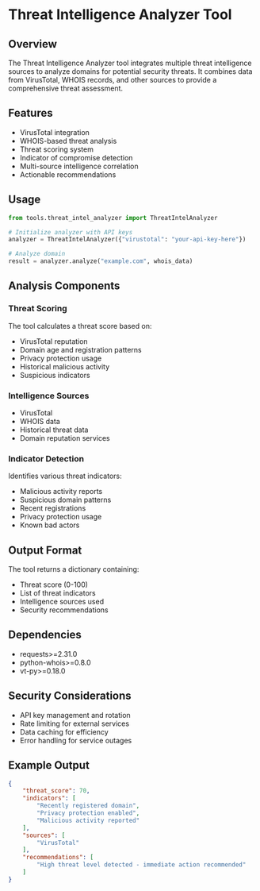 # Threat Intelligence Analyzer Tool

## Overview

The Threat Intelligence Analyzer tool integrates multiple threat intelligence sources to analyze domains for potential security threats. It combines data from VirusTotal, WHOIS records, and other sources to provide a comprehensive threat assessment.

## Features

- VirusTotal integration
- WHOIS-based threat analysis
- Threat scoring system
- Indicator of compromise detection
- Multi-source intelligence correlation
- Actionable recommendations

## Usage

```python
from tools.threat_intel_analyzer import ThreatIntelAnalyzer

# Initialize analyzer with API keys
analyzer = ThreatIntelAnalyzer({"virustotal": "your-api-key-here"})

# Analyze domain
result = analyzer.analyze("example.com", whois_data)
```

## Analysis Components

### Threat Scoring

The tool calculates a threat score based on:

- VirusTotal reputation
- Domain age and registration patterns
- Privacy protection usage
- Historical malicious activity
- Suspicious indicators

### Intelligence Sources

- VirusTotal
- WHOIS data
- Historical threat data
- Domain reputation services

### Indicator Detection

Identifies various threat indicators:

- Malicious activity reports
- Suspicious domain patterns
- Recent registrations
- Privacy protection usage
- Known bad actors

## Output Format

The tool returns a dictionary containing:

- Threat score (0-100)
- List of threat indicators
- Intelligence sources used
- Security recommendations

## Dependencies

- requests>=2.31.0
- python-whois>=0.8.0
- vt-py>=0.18.0

## Security Considerations

- API key management and rotation
- Rate limiting for external services
- Data caching for efficiency
- Error handling for service outages

## Example Output

```json
{
    "threat_score": 70,
    "indicators": [
        "Recently registered domain",
        "Privacy protection enabled",
        "Malicious activity reported"
    ],
    "sources": [
        "VirusTotal"
    ],
    "recommendations": [
        "High threat level detected - immediate action recommended"
    ]
}
```
